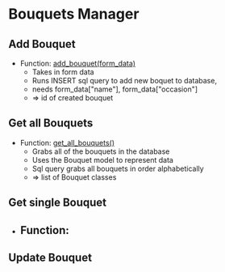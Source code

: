 # Bouquets Manager

## Add Bouquet
- Function: [add_bouquet(form_data)]()
    - Takes in form data
    - Runs INSERT sql query to add new boquet to database,
    - needs form_data["name"], form_data["occasion"]
    - => id of created bouquet
    
## Get all Bouquets
- Function: [get_all_bouquets()]()
    - Grabs all of the bouquets in the database
    - Uses the Bouquet model to represent data
    - Sql query grabs all bouquets in order alphabetically
    - => list of Bouquet classes
    
## Get single Bouquet 
- Function: []()
    - 
    
## Update Bouquet

